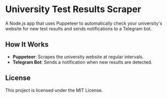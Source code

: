 # University Test Results Scraper

A Node.js app that uses Puppeteer to automatically check your university's website for new test results and sends notifications to a Telegram bot.

## How It Works

- **Puppeteer**: Scrapes the university website at regular intervals.
- **Telegram Bot**: Sends a notification when new results are detected.

## License

This project is licensed under the MIT License.
